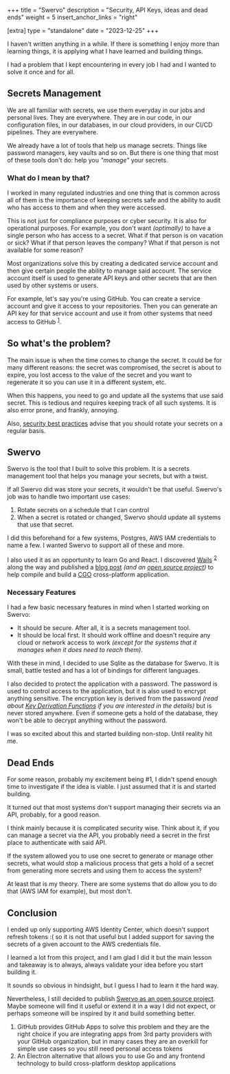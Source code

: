 +++
title = "Swervo"
description = "Security, API Keys, ideas and dead ends"
weight = 5
insert_anchor_links = "right"

[extra]
type = "standalone"
date = "2023-12-25"
+++

I haven't written anything in a while. If there is something I enjoy more than learning things, it is applying what I have learned and building things.

I had a problem that I kept encountering in every job I had and I wanted to solve it once and for all.

## Secrets Management

We are all familiar with secrets, we use them everyday in our jobs and personal lives. They are everywhere. They are in our code, in our configuration files, in our databases, in our cloud providers, in our CI/CD pipelines. They are everywhere.

We already have a lot of tools that help us manage secrets. Things like password managers, key vaults and so on. But there is one thing that most of these tools don't do: help you _"manage"_ your secrets.

### What do I mean by that?

I worked in many regulated industries and one thing that is common across all of them is the importance of keeping secrets safe and the ability to audit who has access to them and when they were accessed.

This is not just for compliance purposes or cyber security. It is also for operational purposes. For example, you don't want _(optimally)_ to have a single person who has access to a secret. What if that person is on vacation or sick? What if that person leaves the company? What if that person is not available for some reason?

Most organizations solve this by creating a dedicated service account and then give certain people the ability to manage said account. The service account itself is used to generate API keys and other secrets that are then used by other systems or users.

For example, let's say you're using GitHub. You can create a service account and give it access to your repositories. Then you can generate an API key for that service account and use it from other systems that need access to GitHub <sup><a href="#github_apps">1</a></sup>.

## So what's the problem?

The main issue is when the time comes to change the secret. It could be for many different reasons: the secret was compromised, the secret is about to expire, you lost access to the value of the secret and you want to regenerate it so you can use it in a different system, etc.

When this happens, you need to go and update all the systems that use said secret. This is tedious and requires keeping track of all such systems. It is also error prone, and frankly, annoying.

Also, [security best practices](https://cheatsheetseries.owasp.org/cheatsheets/Secrets_Management_Cheat_Sheet.html#272-rotation) advise that you should rotate your secrets on a regular basis.

## Swervo

Swervo is the tool that I built to solve this problem. It is a secrets management tool that helps you manage your secrets, but with a twist.

If all Swervo did was store your secrets, it wouldn't be that useful. Swervo's job was to handle two important use cases:

1. Rotate secrets on a schedule that I can control
2. When a secret is rotated or changed, Swervo should update all systems that use that secret.

I did this beforehand for a few systems, Postgres, AWS IAM credentials to name a few. I wanted Swervo to support all of these and more.

I also used it as an opportunity to learn Go and React. I discovered [Wails](https://wails.io/) <sup><a href="#wails">2</a></sup> along the way and published a [blog post](@/cross-wails/_index.md) _(and an [open source project](https://github.com/abjrcode/cross-wails))_ to help compile and build a [CGO](https://go.dev/blog/cgo) cross-platform application.

### Necessary Features

I had a few basic necessary features in mind when I started working on Swervo:

- It should be secure. After all, it is a secrets management tool.
- It should be local first. It should work offline and doesn't require any cloud or network access to work _(except for the systems that it manages when it does need to reach them)_.

With these in mind, I decided to use Sqlite as the database for Swervo. It is small, battle tested and has a lot of bindings for different languages.

I also decided to protect the application with a password. The password is used to control access to the application, but it is also used to encrypt anything sensitive. The encryption key is derived from the password _(read about [Key Derivation Functions](https://en.wikipedia.org/wiki/Key_derivation_function) if you are interested in the details)_ but is never stored anywhere. Even if someone gets a hold of the database, they won't be able to decrypt anything without the password.

I was so excited about this and started building non-stop. Until reality hit me.

## Dead Ends

For some reason, probably my excitement being #1, I didn't spend enough time to investigate if the idea is viable. I just assumed that it is and started building.

It turned out that most systems don't support managing their secrets via an API, probably, for a good reason.

I think mainly because it is complicated security wise. Think about it, if you can manage a secret via the API, you probably need a secret in the first place to authenticate with said API.

If the system allowed you to use one secret to generate or manage other secrets, what would stop a malicious process that gets a hold of a secret from generating more secrets and using them to access the system?

At least that is my theory. There are some systems that do allow you to do that (AWS IAM for example), but most don't.

## Conclusion

I ended up only supporting AWS Identity Center, which doesn't support refresh tokens :( so it is not that useful but I added support for saving the secrets of a given account to the AWS credentials file.

I learned a lot from this project, and I am glad I did it but the main lesson and takeaway is to always, always validate your idea before you start building it.

It sounds so obvious in hindsight, but I guess I had to learn it the hard way.

Nevertheless, I still decided to publish [Swervo as an open source project](https://github.com/abjrcode/swervo). Maybe someone will find it useful or extend it in a way I did not expect, or perhaps someone will be inspired by it and build something better.

<ol id="footnotes"> 
 <li id="github_apps">GitHub provides GitHub Apps to solve this problem and they are the right choice if you are integrating apps from 3rd party providers with your GitHub organization, but in many cases they are an overkill for simple use cases so you still need personal access tokens</li>
 <li id="wails">An Electron alternative that allows you to use Go and any frontend technology to build cross-platform desktop applications</li>
</ol>
